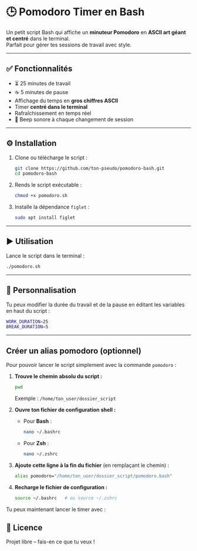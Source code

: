# 🕒 Pomodoro Timer en Bash

Un petit script Bash qui affiche un **minuteur Pomodoro** en **ASCII art géant et centré** dans le terminal.  
Parfait pour gérer tes sessions de travail avec style.

---

## ✅ Fonctionnalités

- ⏳ 25 minutes de travail
- ☕ 5 minutes de pause
- Affichage du temps en **gros chiffres ASCII**
- Timer **centré dans le terminal**
- Rafraîchissement en temps réel
- 🔔 Beep sonore à chaque changement de session

---

## ⚙️ Installation

1. Clone ou télécharge le script :
    ```bash
    git clone https://github.com/ton-pseudo/pomodoro-bash.git
    cd pomodoro-bash
    ```
2. Rends le script exécutable :
    ```bash
    chmod +x pomodoro.sh
    ```
3. Installe la dépendance `figlet` :
    ```bash
    sudo apt install figlet
    ```

---

## ▶️ Utilisation

Lance le script dans le terminal :
```bash
./pomodoro.sh
```

---

## 🔧 Personnalisation

Tu peux modifier la durée du travail et de la pause en éditant les variables en haut du script :
```bash
WORK_DURATION=25
BREAK_DURATION=5
```

---

## Créer un alias pomodoro (optionnel)

Pour pouvoir lancer le script simplement avec la commande `pomodoro` :

1. **Trouve le chemin absolu du script :**
    ```bash
    pwd
    ```
    Exemple : `/home/ton_user/dossier_script`

2. **Ouvre ton fichier de configuration shell :**

    - Pour **Bash** :
      ```bash
      nano ~/.bashrc
      ```
    - Pour **Zsh** :
      ```bash
      nano ~/.zshrc
      ```

3. **Ajoute cette ligne à la fin du fichier** (en remplaçant le chemin) :
    ```bash
    alias pomodoro="/home/ton_user/dossier_script/pomodoro.bash"
    ```

4. **Recharge le fichier de configuration :**
    ```bash
    source ~/.bashrc   # ou source ~/.zshrc
    ```

Tu peux maintenant lancer le timer avec :


## 📝 Licence

Projet libre – fais-en ce que tu veux !
